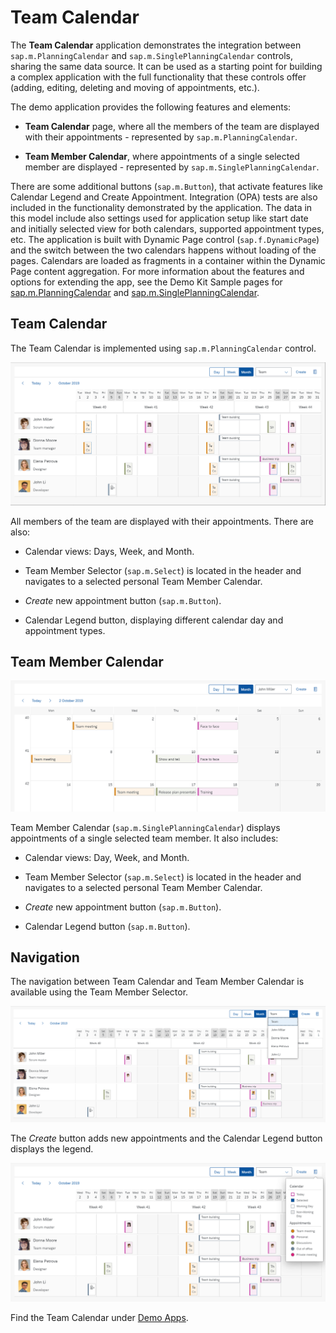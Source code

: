 <!-- loioacae0f2794234730b74ed219d2532b77 -->

# Team Calendar

The **Team Calendar** application demonstrates the integration between `sap.m.PlanningCalendar` and `sap.m.SinglePlanningCalendar` controls, sharing the same data source. It can be used as a starting point for building a complex application with the full functionality that these controls offer \(adding, editing, deleting and moving of appointments, etc.\).



The demo application provides the following features and elements:

-   **Team Calendar** page, where all the members of the team are displayed with their appointments - represented by `sap.m.PlanningCalendar`.

-   **Team Member Calendar**, where appointments of a single selected member are displayed - represented by `sap.m.SinglePlanningCalendar`.


There are some additional buttons \(`sap.m.Button`\), that activate features like Calendar Legend and Create Appointment. Integration \(OPA\) tests are also included in the functionality demonstrated by the application. The data in this model include also settings used for application setup like start date and initially selected view for both calendars, supported appointment types, etc. The application is built with Dynamic Page control \(`sap.f.DynamicPage`\) and the switch between the two calendars happens without loading of the pages. Calendars are loaded as fragments in a container within the Dynamic Page content aggregation. For more information about the features and options for extending the app, see the Demo Kit Sample pages for [sap.m.PlanningCalendar](https://ui5.sap.com/#/entity/sap.m.PlanningCalendar) and [sap.m.SinglePlanningCalendar](https://ui5.sap.com/#/entity/sap.m.SinglePlanningCalendar).



<a name="loioacae0f2794234730b74ed219d2532b77__section_k2c_k5x_vkb"/>

## Team Calendar

The Team Calendar is implemented using `sap.m.PlanningCalendar` control.

![](images/Team_Calendar_main_17a9e5e.png)

All members of the team are displayed with their appointments. There are also:

-   Calendar views: Days, Week, and Month.

-   Team Member Selector \(`sap.m.Select`\) is located in the header and navigates to a selected personal Team Member Calendar.

-   *Create* new appointment button \(`sap.m.Button`\).

-   Calendar Legend button, displaying different calendar day and appointment types.




<a name="loioacae0f2794234730b74ed219d2532b77__section_eky_wt2_wkb"/>

## Team Member Calendar

![](images/Team_Calendar_single_b48de99.png)

Team Member Calendar \(`sap.m.SinglePlanningCalendar`\) displays appointments of a single selected team member. It also includes:

-   Calendar views: Day, Week, and Month.

-   Team Member Selector \(`sap.m.Select`\) is located in the header and navigates to a selected personal Team Member Calendar.

-   *Create* new appointment button \(`sap.m.Button`\).

-   Calendar Legend button \(`sap.m.Button`\).




<a name="loioacae0f2794234730b74ed219d2532b77__section_vnc_n52_wkb"/>

## Navigation

The navigation between Team Calendar and Team Member Calendar is available using the Team Member Selector.

![](images/Team_Calendar_selector_a0c46be.png)

The *Create* button adds new appointments and the Calendar Legend button displays the legend.

![](images/Team_Calendar_Legend_772939a.png)



Find the Team Calendar under [Demo Apps](https://ui5.sap.com/#/demoapps).

